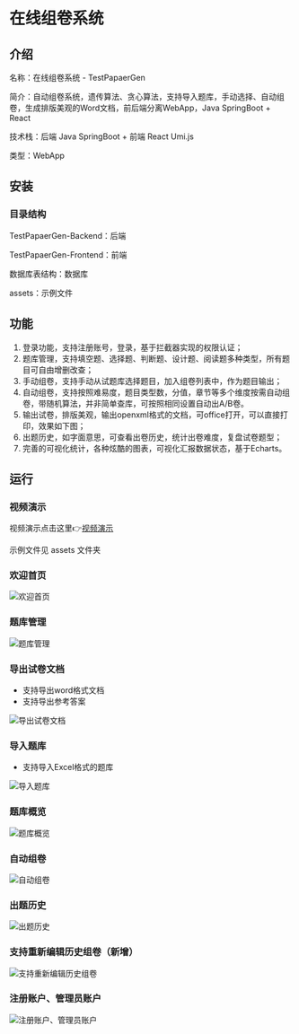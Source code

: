 # 在线组卷系统

## 介绍

名称：在线组卷系统 - TestPapaerGen

简介：自动组卷系统，遗传算法、贪心算法，支持导入题库，手动选择、自动组卷，生成排版美观的Word文档，前后端分离WebApp，Java SpringBoot + React

技术栈：后端 Java SpringBoot + 前端 React Umi.js

类型：WebApp

## 安装

### 目录结构

TestPapaerGen-Backend：后端

TestPapaerGen-Frontend：前端

数据库表结构：数据库

assets：示例文件



## 功能

1. 登录功能，支持注册账号，登录，基于拦截器实现的权限认证；
2. 题库管理，支持填空题、选择题、判断题、设计题、阅读题多种类型，所有题目可自由增删改查；
3. 手动组卷，支持手动从试题库选择题目，加入组卷列表中，作为题目输出；
4. 自动组卷，支持按照难易度，题目类型数，分值，章节等多个维度按需自动组卷，带随机算法，并非简单查库，可按照相同设置自动出A/B卷。
5. 输出试卷，排版美观，输出openxml格式的文档，可office打开，可以直接打印，效果如下图；
6. 出题历史，如字面意思，可查看出卷历史，统计出卷难度，复盘试卷题型；
7. 完善的可视化统计，各种炫酷的图表，可视化汇报数据状态，基于Echarts。

## 运行

### 视频演示

视频演示点击这里👉[视频演示](https://cdn.jsdelivr.net/gh/inferno0303/assets@main/2022/zjxt-20220517.mp4)

示例文件见 assets 文件夹


### 欢迎首页

![欢迎首页](https://cdn.jsdelivr.net/gh/inferno0303/assets@main/2022/zjxt.5wazm0ht27k0.webp)

### 题库管理

![题库管理](https://cdn.jsdelivr.net/gh/inferno0303/assets@main/2022/zjxt.6k3izqsxtig0.webp)

### 导出试卷文档

- 支持导出word格式文档
- 支持导出参考答案

![导出试卷文档](https://cdn.jsdelivr.net/gh/inferno0303/assets@main/2022/zjxt.4aw16jt2ug60.webp)

### 导入题库

- 支持导入Excel格式的题库

![导入题库](https://cdn.jsdelivr.net/gh/inferno0303/assets@main/2022/zjxt.3kga2ktq36u0.webp)

### 题库概览

![题库概览](https://cdn.jsdelivr.net/gh/inferno0303/assets@main/2022/zjxt.4d4a464c2xs0.webp)

### 自动组卷

![自动组卷](https://cdn.jsdelivr.net/gh/inferno0303/assets@main/2022/zjxt.6j183ph2n600.webp)

### 出题历史

![出题历史](https://cdn.jsdelivr.net/gh/inferno0303/assets@main/2022/zjxt.1sb3o45h1u4g.webp)

### 支持重新编辑历史组卷（新增）

![支持重新编辑历史组卷](https://cdn.jsdelivr.net/gh/inferno0303/assets@main/2022/截图.69vgw091ob00.webp)

### 注册账户、管理员账户

![注册账户、管理员账户](https://cdn.jsdelivr.net/gh/inferno0303/assets@main/2022/zjxt.2eqpbzzben28.webp)

